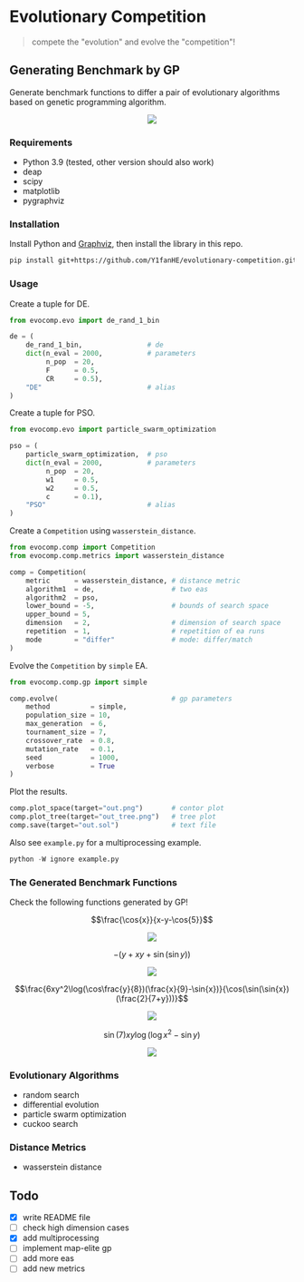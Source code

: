 # Evolutionary Competition

> compete the "evolution" and evolve the "competition"!

## Generating Benchmark by GP

Generate benchmark functions to differ a pair of evolutionary algorithms based on genetic programming algorithm.

<p align="center"><img src="img/flow.svg" /></p>

### Requirements

- Python 3.9 (tested, other version should also work)
- deap
- scipy
- matplotlib
- pygraphviz

### Installation

Install Python and [Graphviz](https://graphviz.org/), then install the library in this repo.

```bash
pip install git+https://github.com/Y1fanHE/evolutionary-competition.git
```

### Usage

Create a tuple for DE.

```python
from evocomp.evo import de_rand_1_bin

de = (
    de_rand_1_bin,                # de
    dict(n_eval = 2000,           # parameters
         n_pop  = 20,
         F      = 0.5,
         CR     = 0.5),
    "DE"                          # alias
)
```

Create a tuple for PSO.

```python
from evocomp.evo import particle_swarm_optimization

pso = (
    particle_swarm_optimization,  # pso
    dict(n_eval = 2000,           # parameters
         n_pop  = 20,
         w1     = 0.5,
         w2     = 0.5,
         c      = 0.1),
    "PSO"                         # alias
)
```

Create a `Competition` using `wasserstein_distance`.

```python
from evocomp.comp import Competition
from evocomp.comp.metrics import wasserstein_distance

comp = Competition(
    metric      = wasserstein_distance, # distance metric
    algorithm1  = de,                   # two eas
    algorithm2  = pso,
    lower_bound = -5,                   # bounds of search space
    upper_bound = 5,
    dimension   = 2,                    # dimension of search space
    repetition  = 1,                    # repetition of ea runs
    mode        = "differ"              # mode: differ/match
)
```

Evolve the `Competition` by `simple` EA.

```python
from evocomp.comp.gp import simple

comp.evolve(                            # gp parameters
    method          = simple,
    population_size = 10,
    max_generation  = 6,
    tournament_size = 7,
    crossover_rate  = 0.8,
    mutation_rate   = 0.1,
    seed            = 1000,
    verbose         = True
)
```

Plot the results.

```python
comp.plot_space(target="out.png")       # contor plot
comp.plot_tree(target="out_tree.png")   # tree plot
comp.save(target="out.sol")             # text file
```

Also see `example.py` for a multiprocessing example.

```python
python -W ignore example.py
```

### The Generated Benchmark Functions

Check the following functions generated by GP!

$$\frac{\cos{x}}{x-y-\cos{5}}$$

<p align="center"><img src="img/eg1.svg" /></p>

$$-(y+xy+\sin(\sin{y}))$$

<p align="center"><img src="img/eg2.svg" /></p>

$$\frac{6xy^2\log(\cos\frac{y}{8})(\frac{x}{9}-\sin{x})}{\cos(\sin(\sin{x})(\frac{2}{7+y}))}$$

<p align="center"><img src="img/eg3.svg" /></p>

$$\sin(7)xy\log(\log{x^2}-\sin{y})$$

<p align="center"><img src="img/eg4.svg" /></p>

### Evolutionary Algorithms

- random search
- differential evolution
- particle swarm optimization
- cuckoo search

### Distance Metrics

- wasserstein distance

## Todo

- [x] write README file
- [ ] check high dimension cases
- [x] add multiprocessing
- [ ] implement map-elite gp
- [ ] add more eas
- [ ] add new metrics
